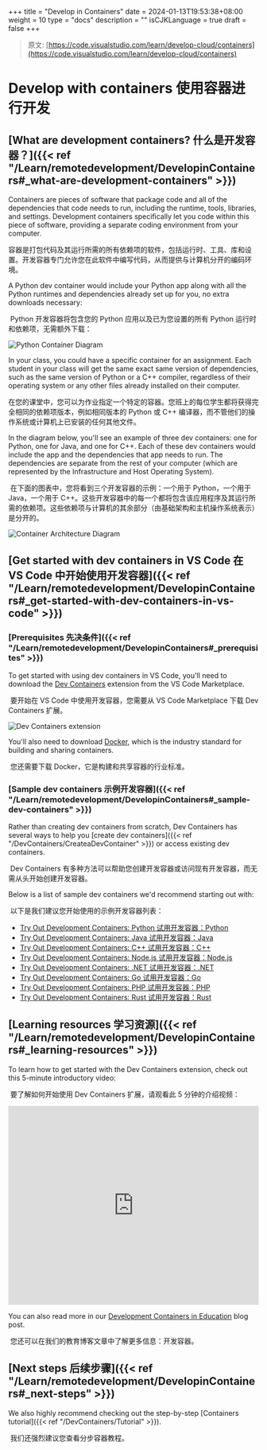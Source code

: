 +++
title = "Develop in Containers"
date = 2024-01-13T19:53:38+08:00
weight = 10
type = "docs"
description = ""
isCJKLanguage = true
draft = false
+++

> 原文: [https://code.visualstudio.com/learn/develop-cloud/containers](https://code.visualstudio.com/learn/develop-cloud/containers)

# Develop with containers 使用容器进行开发



## [What are development containers? 什么是开发容器？]({{< ref "/Learn/remotedevelopment/DevelopinContainers#_what-are-development-containers" >}})

Containers are pieces of software that package code and all of the dependencies that code needs to run, including the runtime, tools, libraries, and settings. Development containers specifically let you code within this piece of software, providing a separate coding environment from your computer.

​​​	容器是打包代码及其运行所需的所有依赖项的软件，包括运行时、工具、库和设置。开发容器专门允许您在此软件中编写代码，从而提供与计算机分开的编码环境。

A Python dev container would include your Python app along with all the Python runtimes and dependencies already set up for you, no extra downloads necessary:

​​​	Python 开发容器将包含您的 Python 应用以及已为您设置的所有 Python 运行时和依赖项，无需额外下载：

![Python Container Diagram](./DevelopinContainers_img/python-container.png)

In your class, you could have a specific container for an assignment. Each student in your class will get the same exact same version of dependencies, such as the same version of Python or a C++ compiler, regardless of their operating system or any other files already installed on their computer.

​​​	在您的课堂中，您可以为作业指定一个特定的容器。您班上的每位学生都将获得完全相同的依赖项版本，例如相同版本的 Python 或 C++ 编译器，而不管他们的操作系统或计算机上已安装的任何其他文件。

In the diagram below, you'll see an example of three dev containers: one for Python, one for Java, and one for C++. Each of these dev containers would include the app and the dependencies that app needs to run. The dependencies are separate from the rest of your computer (which are represented by the Infrastructure and Host Operating System).

​​​	在下面的图表中，您将看到三个开发容器的示例：一个用于 Python，一个用于 Java，一个用于 C++。这些开发容器中的每一个都将包含该应用程序及其运行所需的依赖项。这些依赖项与计算机的其余部分（由基础架构和主机操作系统表示）是分开的。

![Container Architecture Diagram](./DevelopinContainers_img/container-architecture.png)

## [Get started with dev containers in VS Code 在 VS Code 中开始使用开发容器]({{< ref "/Learn/remotedevelopment/DevelopinContainers#_get-started-with-dev-containers-in-vs-code" >}})

### [Prerequisites 先决条件]({{< ref "/Learn/remotedevelopment/DevelopinContainers#_prerequisites" >}})

To get started with using dev containers in VS Code, you'll need to download the [Dev Containers](https://marketplace.visualstudio.com/items?itemName=ms-vscode-remote.remote-containers) extension from the VS Code Marketplace.

​​​	要开始在 VS Code 中使用开发容器，您需要从 VS Code Marketplace 下载 Dev Containers 扩展。

![Dev Containers extension](./DevelopinContainers_img/dev-containers-extension.png)

You'll also need to download [Docker](https://docs.docker.com/docker-for-windows/install-windows-home/), which is the industry standard for building and sharing containers.

​​​	您还需要下载 Docker，它是构建和共享容器的行业标准。

### [Sample dev containers 示例开发容器]({{< ref "/Learn/remotedevelopment/DevelopinContainers#_sample-dev-containers" >}})

Rather than creating dev containers from scratch, Dev Containers has several ways to help you [create dev containers]({{< ref "/DevContainers/CreateaDevContainer" >}}) or access existing dev containers.

​​​	Dev Containers 有多种方法可以帮助您创建开发容器或访问现有开发容器，而无需从头开始创建开发容器。

Below is a list of sample dev containers we'd recommend starting out with:

​​​	以下是我们建议您开始使用的示例开发容器列表：

- [Try Out Development Containers: Python
  试用开发容器：Python](https://github.com/microsoft/vscode-remote-try-python)
- [Try Out Development Containers: Java
  试用开发容器：Java](https://github.com/microsoft/vscode-remote-try-java)
- [Try Out Development Containers: C++
  试用开发容器：C++](https://github.com/microsoft/vscode-remote-try-cpp)
- [Try Out Development Containers: Node.js
  试用开发容器：Node.js](https://github.com/microsoft/vscode-remote-try-node)
- [Try Out Development Containers: .NET
  试用开发容器：.NET](https://github.com/microsoft/vscode-remote-try-dotnetcore)
- [Try Out Development Containers: Go
  试用开发容器：Go](https://github.com/microsoft/vscode-remote-try-go)
- [Try Out Development Containers: PHP
  试用开发容器：PHP](https://github.com/microsoft/vscode-remote-try-php)
- [Try Out Development Containers: Rust
  试用开发容器：Rust](https://github.com/microsoft/vscode-remote-try-rust)

## [Learning resources 学习资源]({{< ref "/Learn/remotedevelopment/DevelopinContainers#_learning-resources" >}})

To learn how to get started with the Dev Containers extension, check out this 5-minute introductory video:

​​​	要了解如何开始使用 Dev Containers 扩展，请观看此 5 分钟的介绍视频：

<iframe src="https://youtube.com/embed/Uvf2FVS1F8k?rel=0&amp;disablekb=0&amp;modestbranding=1&amp;showinfo=0" frameborder="0" allowfullscreen="" title="Development Containers: A Guide for Students" style="box-sizing: border-box; font-family: &quot;Segoe UI&quot;, &quot;Helvetica Neue&quot;, Helvetica, Arial, sans-serif; width: 616.662px; max-width: 100%; height: 400px; color: rgb(36, 36, 36); font-size: 16px; font-style: normal; font-variant-ligatures: normal; font-variant-caps: normal; font-weight: 400; letter-spacing: normal; orphans: 2; text-align: start; text-indent: 0px; text-transform: none; widows: 2; word-spacing: 0px; -webkit-text-stroke-width: 0px; white-space: normal; background-color: rgb(255, 255, 255); text-decoration-thickness: initial; text-decoration-style: initial; text-decoration-color: initial;"></iframe>



You can also read more in our [Development Containers in Education](https://code.visualstudio.com/blogs/2020/07/27/containers-edu) blog post.

​​​	您还可以在我们的教育博客文章中了解更多信息：开发容器。

## [Next steps 后续步骤]({{< ref "/Learn/remotedevelopment/DevelopinContainers#_next-steps" >}})

We also highly recommend checking out the step-by-step [Containers tutorial]({{< ref "/DevContainers/Tutorial" >}}).

​​​	我们还强烈建议您查看分步容器教程。
